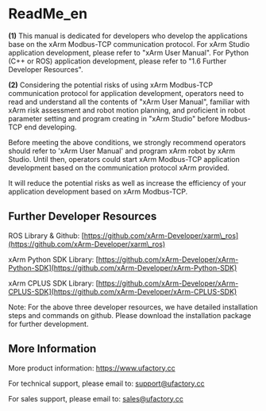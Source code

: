 # ReadMe\_en

**(1)** This manual is dedicated for developers who develop the applications base on the xArm Modbus-TCP communication protocol. For xArm Studio application development, please refer to "xArm User Manual". For Python (C++ or ROS) application development, please refer to "1.6 Further Developer Resources".

**(2)** Considering the potential risks of using xArm Modbus-TCP communication protocol for application development, operators need to read and understand all the contents of "xArm User Manual", familiar with xArm risk assessment and robot motion planning, and proficient in robot parameter setting and program creating in "xArm Studio" before Modbus-TCP end developing.

Before meeting the above conditions, we strongly recommend operators should refer to 'xArm User Manual' and program xArm robot by xArm Studio. Until then, operators could start xArm Modbus-TCP application development based on the communication protocol xArm provided.

It will reduce the potential risks as well as increase the efficiency of your application development based on xArm Modbus-TCP.

## Further Developer Resources <a href="#_toc21764" id="_toc21764"></a>

ROS Library & Github: [https://github.com/xArm-Developer/xarm\_ros](https://github.com/xArm-Developer/xarm\_ros)

xArm Python SDK Library: [https://github.com/xArm-Developer/xArm-Python-SDK](https://github.com/xArm-Developer/xArm-Python-SDK)

xArm CPLUS SDK Library: [https://github.com/xArm-Developer/xArm-CPLUS-SDK](https://github.com/xArm-Developer/xArm-CPLUS-SDK)

Note: For the above three developer resources, we have detailed installation steps and commands on github. Please download the installation package for further development.

## &#x20;More Information      <a href="#_toc17347" id="_toc17347"></a>

&#x20;More product information: https://www.ufactory.cc

&#x20;For technical support, please email to: support@ufactory.cc

&#x20;For sales support, please email to: sales@ufactory.cc
